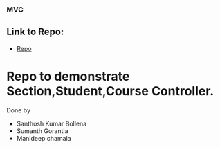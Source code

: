### MVC

## Link to Repo:
- [Repo](https://github.com/santhoshkumarbollena/mvc-app)

# Repo to demonstrate Section,Student,Course Controller.
Done by 
- Santhosh Kumar Bollena
- Sumanth Gorantla
- Manideep chamala

